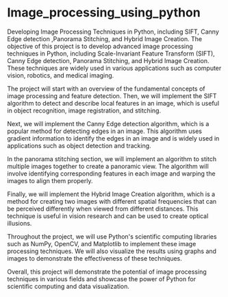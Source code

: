 # Image_processing_using_python
Developing Image Processing Techniques in Python, including SIFT, Canny Edge detection ,Panorama Stitching, and Hybrid Image Creation.
The objective of this project is to develop advanced image processing techniques in Python, including Scale-Invariant Feature Transform (SIFT), Canny Edge detection, Panorama Stitching, and Hybrid Image Creation. These techniques are widely used in various applications such as computer vision, robotics, and medical imaging.

The project will start with an overview of the fundamental concepts of image processing and feature detection. Then, we will implement the SIFT algorithm to detect and describe local features in an image, which is useful in object recognition, image registration, and stitching.

Next, we will implement the Canny Edge detection algorithm, which is a popular method for detecting edges in an image. This algorithm uses gradient information to identify the edges in an image and is widely used in applications such as object detection and tracking.

In the panorama stitching section, we will implement an algorithm to stitch multiple images together to create a panoramic view. The algorithm will involve identifying corresponding features in each image and warping the images to align them properly.

Finally, we will implement the Hybrid Image Creation algorithm, which is a method for creating two images with different spatial frequencies that can be perceived differently when viewed from different distances. This technique is useful in vision research and can be used to create optical illusions.

Throughout the project, we will use Python's scientific computing libraries such as NumPy, OpenCV, and Matplotlib to implement these image processing techniques. We will also visualize the results using graphs and images to demonstrate the effectiveness of these techniques.

Overall, this project will demonstrate the potential of image processing techniques in various fields and showcase the power of Python for scientific computing and data visualization.
